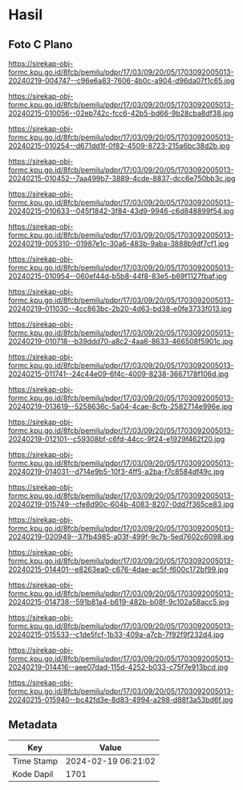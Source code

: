 # Hasil

## Foto C Plano

https://sirekap-obj-formc.kpu.go.id/8fcb/pemilu/pdpr/17/03/09/20/05/1703092005013-20240219-004747--c96e6a83-7606-4b0c-a904-d96da07f1c65.jpg

https://sirekap-obj-formc.kpu.go.id/8fcb/pemilu/pdpr/17/03/09/20/05/1703092005013-20240215-010056--02eb742c-fcc6-42b5-bd66-9b28cba8df38.jpg

https://sirekap-obj-formc.kpu.go.id/8fcb/pemilu/pdpr/17/03/09/20/05/1703092005013-20240215-010254--d671dd1f-0f82-4509-8723-215a6bc38d2b.jpg

https://sirekap-obj-formc.kpu.go.id/8fcb/pemilu/pdpr/17/03/09/20/05/1703092005013-20240215-010452--7aa499b7-3889-4cde-8837-dcc6e750bb3c.jpg

https://sirekap-obj-formc.kpu.go.id/8fcb/pemilu/pdpr/17/03/09/20/05/1703092005013-20240215-010633--045f1842-3f84-43d9-9946-c6d848899f54.jpg

https://sirekap-obj-formc.kpu.go.id/8fcb/pemilu/pdpr/17/03/09/20/05/1703092005013-20240219-005310--01987e1c-30a6-483b-9aba-3888b9df7cf1.jpg

https://sirekap-obj-formc.kpu.go.id/8fcb/pemilu/pdpr/17/03/09/20/05/1703092005013-20240215-010954--060ef44d-b5b8-44f8-83e5-b69f1127fbaf.jpg

https://sirekap-obj-formc.kpu.go.id/8fcb/pemilu/pdpr/17/03/09/20/05/1703092005013-20240219-011030--4cc863bc-2b20-4d63-bd38-e0fe3733f013.jpg

https://sirekap-obj-formc.kpu.go.id/8fcb/pemilu/pdpr/17/03/09/20/05/1703092005013-20240219-010718--b39ddd70-a8c2-4aa6-8633-466508f5901c.jpg

https://sirekap-obj-formc.kpu.go.id/8fcb/pemilu/pdpr/17/03/09/20/05/1703092005013-20240215-011741--24c44e09-6f4c-4009-8238-3667178f106d.jpg

https://sirekap-obj-formc.kpu.go.id/8fcb/pemilu/pdpr/17/03/09/20/05/1703092005013-20240219-013619--5258636c-5a04-4cae-8cfb-2582714e996e.jpg

https://sirekap-obj-formc.kpu.go.id/8fcb/pemilu/pdpr/17/03/09/20/05/1703092005013-20240219-012101--c59308bf-c6fd-44cc-9f24-e1929f462f20.jpg

https://sirekap-obj-formc.kpu.go.id/8fcb/pemilu/pdpr/17/03/09/20/05/1703092005013-20240219-014031--d714e9b5-10f3-4ff5-a2ba-f7c8584df49c.jpg

https://sirekap-obj-formc.kpu.go.id/8fcb/pemilu/pdpr/17/03/09/20/05/1703092005013-20240219-015749--cfe8d90c-604b-4083-8207-0dd7f365ce83.jpg

https://sirekap-obj-formc.kpu.go.id/8fcb/pemilu/pdpr/17/03/09/20/05/1703092005013-20240219-020949--37fb4985-a03f-499f-9c7b-5ed7602c6098.jpg

https://sirekap-obj-formc.kpu.go.id/8fcb/pemilu/pdpr/17/03/09/20/05/1703092005013-20240215-014401--e8263ea0-c676-4dae-ac5f-f600c172bf99.jpg

https://sirekap-obj-formc.kpu.go.id/8fcb/pemilu/pdpr/17/03/09/20/05/1703092005013-20240215-014738--591b81a4-b619-482b-b08f-9c102a58acc5.jpg

https://sirekap-obj-formc.kpu.go.id/8fcb/pemilu/pdpr/17/03/09/20/05/1703092005013-20240215-015533--c1de5fcf-1b33-409a-a7cb-7f92f9f232d4.jpg

https://sirekap-obj-formc.kpu.go.id/8fcb/pemilu/pdpr/17/03/09/20/05/1703092005013-20240219-014416--aee07dad-115d-4252-b033-c75f7e913bcd.jpg

https://sirekap-obj-formc.kpu.go.id/8fcb/pemilu/pdpr/17/03/09/20/05/1703092005013-20240215-015940--bc42fd3e-8d83-4994-a298-d88f3a53bd6f.jpg


## Metadata

| Key        | Value               |
| ---------- | ------------------- |
| Time Stamp | 2024-02-19 06:21:02 |
| Kode Dapil | 1701                |



